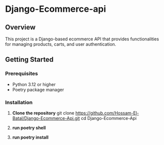 # Django-Ecommerce-api

## Overview
This project is a Django-based ecommerce API that provides functionalities for managing products, carts, and user authentication.

## Getting Started

### Prerequisites
- Python 3.12 or higher
- Poetry package manager

### Installation

1. **Clone the repository**
   git clone https://github.com/Hossam-El-Batal/Django-Ecommerce-Api.git
   cd Django-Ecommerce-Api
   
3. **run poetry shell**
4.  **run poetry install**
  
   
   
